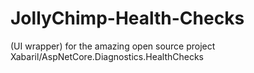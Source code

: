 # JollyChimp-Health-Checks
(UI wrapper) for the amazing open source project Xabaril/AspNetCore.Diagnostics.HealthChecks
